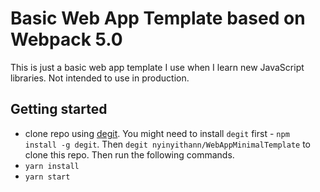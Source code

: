 # Basic Web App Template based on Webpack 5.0

This is just a basic web app template I use when I learn new JavaScript libraries. Not intended to use in production.

## Getting started
- clone repo using [degit](https://github.com/Rich-Harris/degit). You might need to install `degit` first - `npm install -g degit`. Then `degit nyinyithann/WebAppMinimalTemplate` to clone this repo. Then run the following commands.
- `yarn install` 
- `yarn start`
